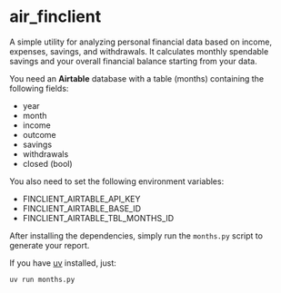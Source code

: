 # air_finclient

A simple utility for analyzing personal financial data based on income, expenses, savings, and withdrawals. It calculates monthly spendable savings and your overall financial balance starting from your data.

You need an **Airtable** database with a table (months) containing the following fields:

- year
- month
- income
- outcome
- savings
- withdrawals
- closed (bool)

You also need to set the following environment variables:

- FINCLIENT_AIRTABLE_API_KEY
- FINCLIENT_AIRTABLE_BASE_ID
- FINCLIENT_AIRTABLE_TBL_MONTHS_ID

After installing the dependencies, simply run the `months.py` script to generate your report.

If you have [uv](https://github.com/astral-sh/uv) installed, just:

```
uv run months.py
```

